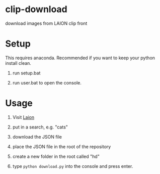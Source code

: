# clip-download
 download images from LAION clip front
 
 
# Setup

This requires anaconda. Recommended if you want to keep your python install clean.

1. run setup.bat

4. run user.bat to open the console.

# Usage

1. Visit [Laion](https://rom1504.github.io/clip-retrieval/?back=https%3A%2F%2Fknn5.laion.ai&index=laion5B&useMclip=false)

2. put in a search, e.g. "cats"

3. download the JSON file

4. place the JSON file in the root of the repository 

5. create a new folder in the root called "hd"

5. type `python download.py` into the console and press enter.
